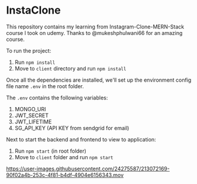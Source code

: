 # InstaClone

This repository contains my learning from Instagram-Clone-MERN-Stack course I took on udemy. Thanks to @mukeshphulwani66 for an amazing course.

To run the project:

1. Run `npm install`
2. Move to `client` directory and run `npm install`

Once all the dependencies are installed, we'll set up the environment config file name `.env` in the root folder.

The `.env` contains the following variables:

1. MONGO_URI
2. JWT_SECRET
3. JWT_LIFETIME
4. SG_API_KEY (API KEY from sendgrid for email)

Next to start the backend and frontend to view to application:

1. Run `npm start` (in root folder)
2. Move to `client` folder and run `npm start`

https://user-images.githubusercontent.com/24275587/213072169-90f02a4b-253c-4f81-b4df-4904e6156343.mov

